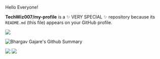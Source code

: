 Hello Everyone!

**TechWiz007/my-profile** is a ✨ VERY SPECIAL ✨ repository because its `README.md` (this file) appears on your GitHub profile.

<img src="https://github-readme-stats.vercel.app/api/pin/?username=TechWiz007&repo=github_profile"/>

![Bhargav Gajare's Github Summary](https://github-profile-summary-cards.vercel.app/api/cards/profile-details?username=TechWiz007&theme=vue)

<img src="https://github-readme-stats.vercel.app/api?username=TechWiz007&show_icons=true&theme=dark"/>

<img src="https://github-readme-stats.vercel.app/api/top-langs?username=TechWiz007"/>
